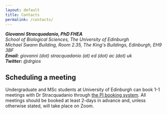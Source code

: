 ```yaml
---
layout: default
title: Contacts
permalink: /contacts/
---
```


<address>
<strong>Giovanni Stracquadanio, PhD FHEA</strong>
<br/>
School of Biological Sciences, The University of Edinburgh
<br/>
Michael Swann Building, Room 2.35, The King's Buildings, Edinburgh, EH9 3BF
<br/>
</address>
<address>
<strong>Email:</strong> giovanni (dot) stracquadanio (at) ed (dot) ac (dot) uk
<br/>
<strong>Twitter:</strong> &#64;drgios
<br/>
</address>

<h2>Scheduling a meeting</h2>

Undergraduate and MSc students at University of Edinburgh can book 1-1
meetings with Dr Stracquadanio through <a
href="https://calendly.com/dr-stracquadanio/pi-meeting">the PI
booking system</a>. All meetings should be booked at least 2-days in advance
and, unless otherwise stated, will take place on Zoom. 
